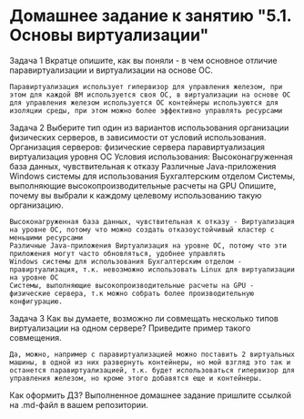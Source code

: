 # Домашнее задание к занятию "5.1. Основы виртуализации"
Задача 1
Вкратце опишите, как вы поняли - в чем основное отличие паравиртуализации и виртуализации на основе ОС.
```
Паравиртуализация использует гипервизор для управления железом, при этом для каждой ВМ используется своя ОС, в виртуализации на основе ОС для управления железом используется ОС контейнеры используются для изоляции среды, при этом можно более эффективно управлять ресурсами
```
Задача 2
Выберите тип один из вариантов использования организации физических серверов, в зависимости от условий использования.
Организация серверов:
физические сервера
паравиртуализация
виртуализация уровня ОС
Условия использования:
Высоконагруженная база данных, чувствительная к отказу
Различные Java-приложения
Windows системы для использования Бухгалтерским отделом
Системы, выполняющие высокопроизводительные расчеты на GPU
Опишите, почему вы выбрали к каждому целевому использованию такую организацию.
```
Высоконагруженная база данных, чувствительная к отказу - Виртуализация на уровне ОС, потому что можно создать отказоустойчивый кластер с меньшими ресурсами
Различные Java-приложения Виртуализация на уровне ОС, потому что эти приложения могут часто обновляться, удобнее управлять
Windows системы для использования Бухгалтерским отделом - правиртуализация, т.к. невозможно использовать Linux для виртуализации на уровне ОС
Системы, выполняющие высокопроизводительные расчеты на GPU - физические сервера, т.к можно собрать более производительную конфигурацию.
```
Задача 3
Как вы думаете, возможно ли совмещать несколько типов виртуализации на одном сервере? Приведите пример такого совмещения.
```
Да, можно, например с паравиртуализацией можно поставить 2 виртуальных машины, в одной из них развернуть контейнеры, но мой взгляд это так и останется паравиртуализацией, т.к. будет использоваться гипервизор для управления железом, но кроме этого добавятся еще и контейнеры.
```

Как оформить ДЗ?
Выполненное домашнее задание пришлите ссылкой на .md-файл в вашем репозитории.
